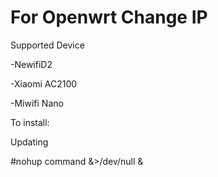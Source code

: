# For Openwrt Change IP


Supported Device

-NewifiD2

-Xiaomi AC2100

-Miwifi Nano

To install:

Updating

#nohup command &>/dev/null &


